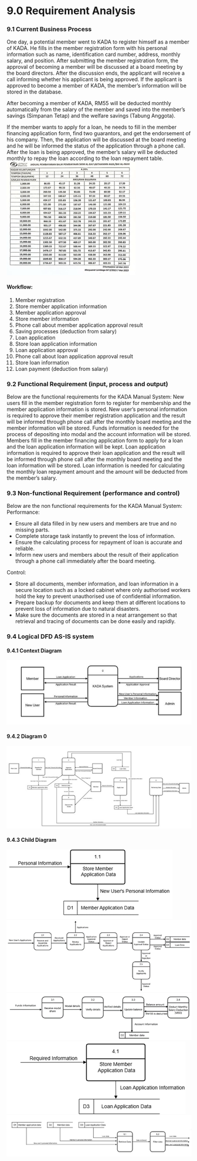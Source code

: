 # 9.0 Requirement Analysis
### 9.1 Current Business Process 
One day, a potential member went to KADA to register himself as a member of KADA. He fills in the member registration form with his personal information such as name, identification card number, address, monthly salary, and position. After submitting the member registration form, the approval of becoming a member will be discussed at a board meeting by the board directors. After the discussion ends, the applicant will receive a call informing whether his applicant is being approved. If the applicant is approved to become a member of KADA, the member’s information will be stored in the database. 

After becoming a member of KADA, RM55 will be deducted monthly automatically from the salary of the member and saved into the member’s savings (Simpanan Tetap) and the welfare savings (Tabung Anggota). 

If the member wants to apply for a loan, he needs to fill in the member financing application form, find two guarantors, and get the endorsement of his company. Then, the application will be discussed at the board meeting and he will be informed the status of the application through a phone call. After the loan is being approved, the member’s salary will be deducted monthly to repay the loan according to the loan repayment table.  
![Loan Repayment Table](https://github.com/Bomi3002/TechHigh5/blob/main/Project%20Proposal%20and%20Planning/9.0%20Requirement%20Analysis/Loan%20Repayment%20Table.png)

#### Workflow:
1. Member registration
2. Store member application information
3. Member application approval 
4. Store member information
5. Phone call about member application approval result
6. Saving processes (deduction from salary)
7. Loan application
8. Store loan application information
9. Loan application approval
10. Phone call about loan application approval result
11. Store loan information
12. Loan payment (deduction from salary)

### 9.2 Functional Requirement (input, process and output)
Below are the functional requirements for the KADA Manual System:
New users fill in the member registration form to register for membership and the member application information is stored.
New user’s personal information is required to approve their member registration application and the result will be informed through phone call after the monthly board meeting and the member information will be stored. 
Funds information is needed for the process of depositing into modal and the account information will be stored.
Members fill in the member financing application form to apply for a loan and the loan application information will be kept.
Loan application information is required to approve their loan application and the result will be informed through phone call after the monthly board meeting and the loan information will be stored. 
Loan information is needed for calculating the monthly loan repayment amount and the amount will be deducted from the member’s salary.

### 9.3 Non-functional Requirement (performance and control)
Below are the non functional requirements for the KADA Manual System:
Performance:
- Ensure all data filled in by new users and members are true and no missing parts.
- Complete storage task instantly to prevent the loss of information.
- Ensure the calculating process for repayment of loan is accurate and reliable.
- Inform new users and members about the result of their application through a phone call immediately after the board meeting. 

Control:
- Store all documents, member information, and loan information in a secure location such as a locked cabinet where only authorised workers hold the key to prevent unauthorised use of confidential information.
- Prepare backup for documents and keep them at different locations to prevent loss of information due to natural disasters.
- Make sure the documents are stored in a neat arrangement so that retrieval and tracing of documents can be done easily and rapidly.

### 9.4 Logical DFD AS-IS system 
#### 9.4.1 Context Diagram
![Context Diagram](https://github.com/Bomi3002/TechHigh5/blob/main/Project%20Proposal%20and%20Planning/9.0%20Requirement%20Analysis/Context%20Diagram.jpg)

#### 9.4.2 Diagram 0
![Diagram 0](https://github.com/Bomi3002/TechHigh5/blob/main/Project%20Proposal%20and%20Planning/9.0%20Requirement%20Analysis/Diagram%200.jpg)

#### 9.4.3 Child Diagram
![C1](https://github.com/Bomi3002/TechHigh5/blob/main/Project%20Proposal%20and%20Planning/9.0%20Requirement%20Analysis/c1.png)
![C2](https://github.com/Bomi3002/TechHigh5/blob/main/Project%20Proposal%20and%20Planning/9.0%20Requirement%20Analysis/c2.png)
![C3](https://github.com/Bomi3002/TechHigh5/blob/main/Project%20Proposal%20and%20Planning/9.0%20Requirement%20Analysis/c3.png)
![C4](https://github.com/Bomi3002/TechHigh5/blob/main/Project%20Proposal%20and%20Planning/9.0%20Requirement%20Analysis/c4.png)
![C5](https://github.com/Bomi3002/TechHigh5/blob/main/Project%20Proposal%20and%20Planning/9.0%20Requirement%20Analysis/c5.jpg)



